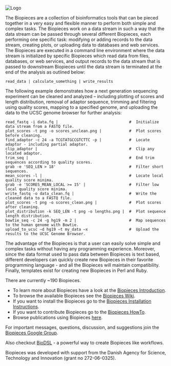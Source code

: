 ![Logo](https://raw.githubusercontent.com/wiki/maasha/biopieces/bp_logo_50.png)

The Biopieces are a collection of bioinformatics tools that can be pieced together in a very easy and flexible manner to perform both simple and complex tasks. The Biopieces work on a data stream in such a way that the data stream can be passed through several different Biopieces, each performing one specific task: modifying or adding records to the data stream, creating plots, or uploading data to databases and web services. The Biopieces are executed in a command line environment where the data stream is initialized by specific Biopieces which read data from files, databases, or web services, and output records to the data stream that is passed to downstream Biopieces until the data stream is terminated at the end of the analysis as outlined below:

```
read_data | calculate_something | write_results
```

The following example demonstrates how a next generation sequencing experiment can be cleaned and analyzed – including plotting of scores and length distribution, removal of adaptor sequence, trimming and filtering using quality scores, mapping to a specified genome, and uploading the data to the UCSC genome browser for further analysis:

```
read_fastq -i data.fq |                               #  Initialize data stream from a FASTQ file.
plot_scores -t png -o scores_unclean.png |            #  Plot scores before cleaning.
find_adaptor -c 24 -a TCGTATGCCGTCTTC -p |            #  Locate adaptor - including partial adaptor.
clip_adaptor |                                        #  Clip any located adaptor.
trim_seq |                                            #  End trim sequences according to quality scores.
grab -e 'SEQ_LEN > 18'                                #  Filter short sequences.
mean_scores -l |                                      #  Locate local quality score minima.
grab -e 'SCORES_MEAN_LOCAL >= 15' |                   #  Filter low local quality score minima.
write_fastq -o data_clean.fq |                        #  Write the cleaned data to a FASTQ file.
plot_scores -t png -o scores_clean.png |              #  Plot scores after cleaning.
plot_distribution -k SEQ_LEN -t png -o lengths.png |  #  Plot sequence length distribution.
bowtie_seq -c 24 -g hg19 -m 2 |                       #  Map sequences to the human genome with Bowtie.
upload_to_ucsc –d hg19 –t my_data –x                  #  Upload the results to the UCSC Genome Browser.
```

The advantage of the Biopieces is that a user can easily solve simple and complex tasks without having any programming experience. Moreover, since the data format used to pass data between Biopieces is text based, different developers can quickly create new Biopieces in their favorite programming language - and all the Biopieces will maintain compatibility. Finally, templates exist for creating new Biopieces in Perl and Ruby.

There are currently ~190 Biopieces.

* To learn more about Biopieces have a look at the [Biopieces Introduction](http://github.com/maasha/biopieces/wiki/Introduction).
* To browse the available Biopieces see the [Biopieces Wiki](http://github.com/maasha/biopieces/wiki).
* If you want to install the Biopieces go to the [Biopieces Installation Instructions](http://github.com/maasha/biopieces/wiki/Installation).
* If you want to contribute Biopieces go to the [Biopieces HowTo](http://github.com/maasha/biopieces/wiki/HowTo).
* Browse publications using Biopieces [here](http://scholar.google.dk/scholar?hl=en&q=biopieces).

For important messages, questions, discussion, and suggestions join the [Biopieces Google Group](http://groups.google.com/group/biopieces).

Also checkout [BioDSL](http://maasha.github.io/BioDSL/) - a powerful way to create Biopieces like workflows.

Biopieces was developed with support from the Danish Agency for Science, Technology and Innovation (grant no 272-06-0325).
